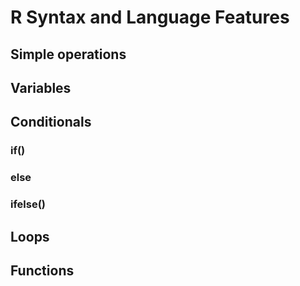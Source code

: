# R Syntax and Language Features

## Simple operations

## Variables

## Conditionals

### if()
### else
### ifelse()

## Loops

## Functions

